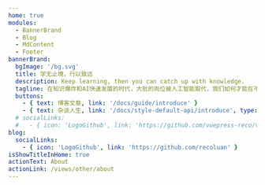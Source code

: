 ```yaml
---
home: true
modules:
  - BannerBrand
  - Blog
  - MdContent
  - Footer
bannerBrand:
  bgImage: '/bg.svg'
  title: 学无止境，行以致远
  description: Keep learning, then you can catch up with knowledge.
  tagline: 在知识爆炸和AI快速发展的时代，大批的岗位被人工智能取代，我们如何才能在不被时代所淘汰？只有选择合适的领域并不断的学习积累，才能保持自己的竞争力。
  buttons:
    - { text: 博客文章, link: '/docs/guide/introduce' }
    - { text: 杂谈人生, link: '/docs/style-default-api/introduce', type: 'plain' }
  # socialLinks:
  #   - { icon: 'LogoGithub', link: 'https://github.com/vuepress-reco/vuepress-theme-reco' }
blog:
  socialLinks:
    - { icon: 'LogoGithub', link: 'https://github.com/recoluan' }
isShowTitleInHome: true
actionText: About
actionLink: /views/other/about
---
```


